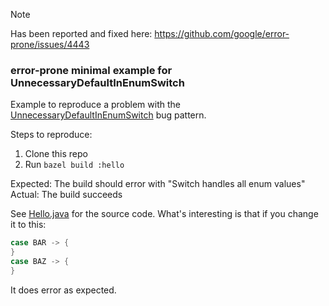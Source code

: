 > [!NOTE]
> Has been reported and fixed here: https://github.com/google/error-prone/issues/4443

### error-prone minimal example for UnnecessaryDefaultInEnumSwitch

Example to reproduce a problem with the
[UnnecessaryDefaultInEnumSwitch](https://errorprone.info/bugpattern/UnnecessaryDefaultInEnumSwitch)
bug pattern.

Steps to reproduce:

1. Clone this repo
2. Run `bazel build :hello`

Expected: The build should error with "Switch handles all enum values"
Actual: The build succeeds

See [Hello.java](src/main/java/example/Hello.java) for the source code.
What's interesting is that if you change it to this:

```java
case BAR -> {
}
case BAZ -> {
}
```

It does error as expected.

